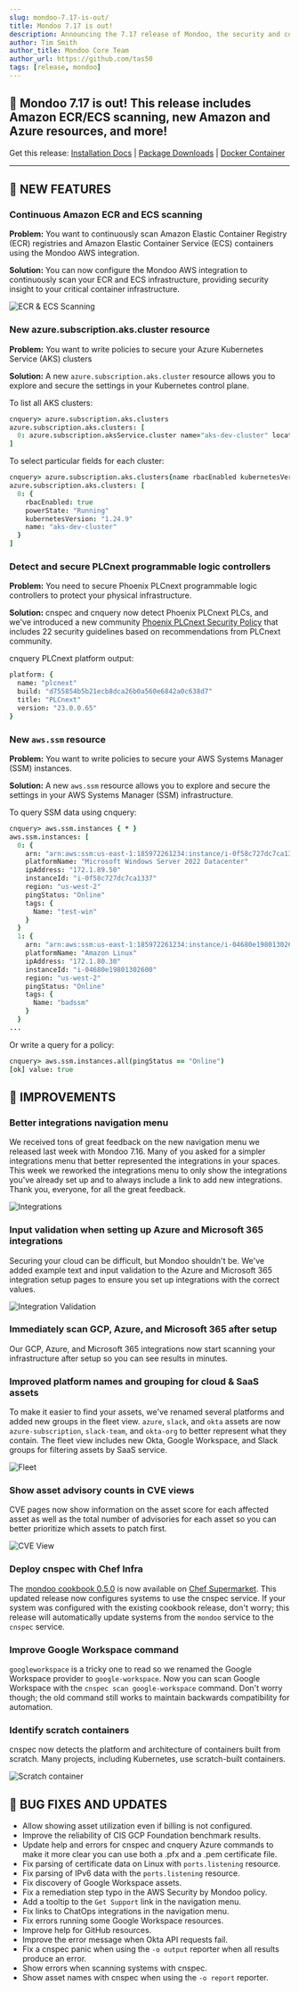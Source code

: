 ```yaml
---
slug: mondoo-7.17-is-out/
title: Mondoo 7.17 is out!
description: Announcing the 7.17 release of Mondoo, the security and compliance platform that prioritizes risks that matter most in your infrastructure.
author: Tim Smith
author_title: Mondoo Core Team
author_url: https://github.com/tas50
tags: [release, mondoo]
---
```


## 🥳 Mondoo 7.17 is out! This release includes Amazon ECR/ECS scanning, new Amazon and Azure resources, and more!

Get this release: [Installation Docs](/cnspec/) | [Package Downloads](https://releases.mondoo.com/cnspec/) | [Docker Container](https://hub.docker.com/r/mondoo/cnspec)

---

## 🎉 NEW FEATURES

### Continuous Amazon ECR and ECS scanning

**Problem:** You want to continuously scan Amazon Elastic Container Registry (ECR) registries and Amazon Elastic Container Service (ECS) containers using the Mondoo AWS integration.

**Solution:** You can now configure the Mondoo AWS integration to continuously scan your ECR and ECS infrastructure, providing security insight to your critical container infrastructure.

![ECR & ECS Scanning](/img/releases/2023-02-14-mondoo-7.17-is-out/ecr_ecs.png)

### New azure.subscription.aks.cluster resource

**Problem:** You want to write policies to secure your Azure Kubernetes Service (AKS) clusters

**Solution:** A new `azure.subscription.aks.cluster` resource allows you to explore and secure the settings in your Kubernetes control plane.

To list all AKS clusters:

```coffee
cnquery> azure.subscription.aks.clusters
azure.subscription.aks.clusters: [
  0: azure.subscription.aksService.cluster name="aks-dev-cluster" location="westeurope"
]
```

To select particular fields for each cluster:

```coffee
cnquery> azure.subscription.aks.clusters{name rbacEnabled kubernetesVersion powerState}
azure.subscription.aks.clusters: [
  0: {
    rbacEnabled: true
    powerState: "Running"
    kubernetesVersion: "1.24.9"
    name: "aks-dev-cluster"
  }
]
```

### Detect and secure PLCnext programmable logic controllers

**Problem:** You need to secure Phoenix PLCnext programmable logic controllers to protect your physical infrastructure.

**Solution:** cnspec and cnquery now detect Phoenix PLCnext PLCs, and we've introduced a new community [Phoenix PLCnext Security Policy](https://github.com/mondoohq/cnspec-policies/blob/main/community/mondoo-phoenix-plcnext-security.mql.yaml) that includes 22 security guidelines based on recommendations from PLCnext community.

cnquery PLCnext platform output:

```coffee
platform: {
  name: "plcnext"
  build: "d755854b5b21ecb8dca26b0a560e6842a0c638d7"
  title: "PLCnext"
  version: "23.0.0.65"
}
```

### New `aws.ssm` resource

**Problem:** You want to write policies to secure your AWS Systems Manager (SSM) instances.

**Solution:** A new `aws.ssm` resource allows you to explore and secure the settings in your AWS Systems Manager (SSM) infrastructure.

To query SSM data using cnquery:

```coffee
cnquery> aws.ssm.instances { * }
aws.ssm.instances: [
  0: {
    arn: "arn:aws:ssm:us-east-1:185972261234:instance/i-0f58c727dc7ca1337"
    platformName: "Microsoft Windows Server 2022 Datacenter"
    ipAddress: "172.1.89.50"
    instanceId: "i-0f58c727dc7ca1337"
    region: "us-west-2"
    pingStatus: "Online"
    tags: {
      Name: "test-win"
    }
  }
  1: {
    arn: "arn:aws:ssm:us-east-1:185972261234:instance/i-04680e19801302600"
    platformName: "Amazon Linux"
    ipAddress: "172.1.80.30"
    instanceId: "i-04680e19801302600"
    region: "us-west-2"
    pingStatus: "Online"
    tags: {
      Name: "badssm"
    }
  }
...
```

Or write a query for a policy:

```coffee
cnquery> aws.ssm.instances.all(pingStatus == "Online")
[ok] value: true
```

## 🧹 IMPROVEMENTS

### Better integrations navigation menu

We received tons of great feedback on the new navigation menu we released last week with Mondoo 7.16. Many of you asked for a simpler integrations menu that better represented the integrations in your spaces. This week we reworked the integrations menu to only show the integrations you've already set up and to always include a link to add new integrations. Thank you, everyone, for all the great feedback.

![Integrations](/img/releases/2023-02-14-mondoo-7.17-is-out/integrations.png)

### Input validation when setting up Azure and Microsoft 365 integrations

Securing your cloud can be difficult, but Mondoo shouldn't be. We've added example text and input validation to the Azure and Microsoft 365 integration setup pages to ensure you set up integrations with the correct values.

![Integration Validation](/img/releases/2023-02-14-mondoo-7.17-is-out/validation.png)

### Immediately scan GCP, Azure, and Microsoft 365 after setup

Our GCP, Azure, and Microsoft 365 integrations now start scanning your infrastructure after setup so you can see results in minutes.

### Improved platform names and grouping for cloud & SaaS assets

To make it easier to find your assets, we've renamed several platforms and added new groups in the fleet view. `azure`, `slack`, and `okta` assets are now `azure-subscription`, `slack-team`, and `okta-org` to better represent what they contain. The fleet view includes new Okta, Google Workspace, and Slack groups for filtering assets by SaaS service.

![Fleet](/img/releases/2023-02-14-mondoo-7.17-is-out/fleet.png)

### Show asset advisory counts in CVE views

CVE pages now show information on the asset score for each affected asset as well as the total number of advisories for each asset so you can better prioritize which assets to patch first.

![CVE View](/img/releases/2023-02-14-mondoo-7.17-is-out/cve.png)

### Deploy cnspec with Chef Infra

The [mondoo cookbook 0.5.0](https://supermarket.chef.io/cookbooks/mondoo/versions/0.5.0) is now available on [Chef Supermarket](https://supermarket.chef.io/). This updated release now configures systems to use the cnspec service. If your system was configured with the existing cookbook release, don't worry; this release will automatically update systems from the `mondoo` service to the `cnspec` service.

### Improve Google Workspace command

`googleworkspace` is a tricky one to read so we renamed the Google Workspace provider to `google-workspace`. Now you can scan Google Workspace with the `cnspec scan google-workspace` command. Don't worry though; the old command still works to maintain backwards compatibility for automation.

### Identify scratch containers

cnspec now detects the platform and architecture of containers built from scratch. Many projects, including Kubernetes, use scratch-built containers.

![Scratch container](/img/releases/2023-02-14-mondoo-7.17-is-out/scratch.png)

## 🐛 BUG FIXES AND UPDATES

- Allow showing asset utilization even if billing is not configured.
- Improve the reliability of CIS GCP Foundation benchmark results.
- Update help and errors for cnspec and cnquery Azure commands to make it more clear you can use both a .pfx and a .pem certificate file.
- Fix parsing of certificate data on Linux with `ports.listening` resource.
- Fix parsing of IPv6 data with the `ports.listening` resource.
- Fix discovery of Google Workspace assets.
- Fix a remediation step typo in the AWS Security by Mondoo policy.
- Add a tooltip to the `Get Support` link in the navigation menu.
- Fix links to ChatOps integrations in the navigation menu.
- Fix errors running some Google Workspace resources.
- Improve help for GitHub resources.
- Improve the error message when Okta API requests fail.
- Fix a cnspec panic when using the `-o output` reporter when all results produce an error.
- Show errors when scanning systems with cnspec.
- Show asset names with cnspec when using the `-o report` reporter.

